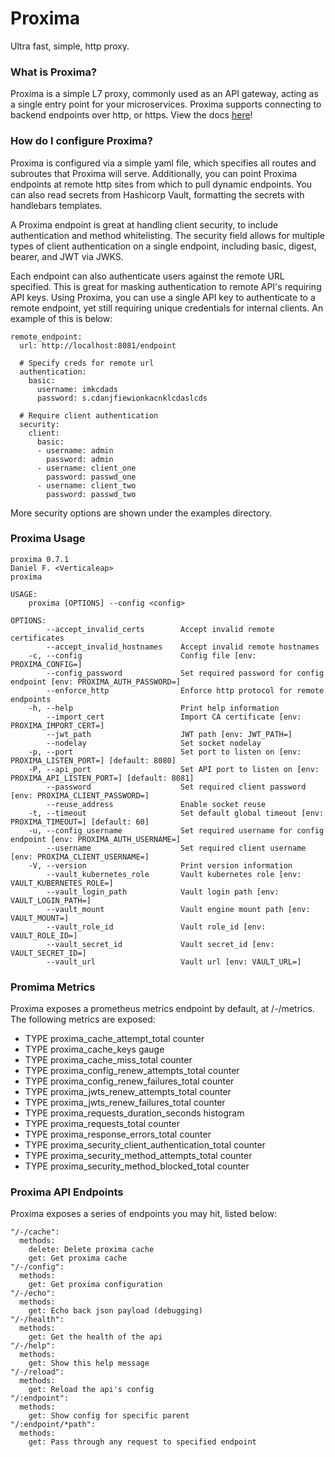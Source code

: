 # Proxima

Ultra fast, simple, http proxy.

### What is Proxima?

Proxima is a simple L7 proxy, commonly used as an API gateway, acting as a single entry point for your microservices. Proxima supports connecting to backend endpoints over http, or https. View the docs [here](https://findelabs.github.io/proxima/installation.html)!

### How do I configure Proxima?

Proxima is configured via a simple yaml file, which specifies all routes and subroutes that Proxima will serve. Additionally, you can point Proxima endpoints at remote http sites from which to pull dynamic endpoints. You can also read secrets from Hashicorp Vault, formatting the secrets with handlebars templates.

A Proxima endpoint is great at handling client security, to include authentication and method whitelisting. The security field allows for multiple types of client authentication on a single endpoint, including basic, digest, bearer, and JWT via JWKS.

Each endpoint can also authenticate users against the remote URL specified. This is great for masking authentication to remote API's requiring API keys. Using Proxima, you can use a single API key to authenticate to a remote endpoint, yet still requiring unique credentials for internal clients. An example of this is below:

```
remote_endpoint:
  url: http://localhost:8081/endpoint
  
  # Specify creds for remote url
  authentication:
    basic:
      username: imkcdads
      password: s.cdanjfiewionkacnklcdaslcds

  # Require client authentication
  security:
    client:
      basic:
      - username: admin
        password: admin
      - username: client_one
        password: passwd_one
      - username: client_two
        password: passwd_two
```

More security options are shown under the examples directory.

### Proxima Usage
```
proxima 0.7.1
Daniel F. <Verticaleap>
proxima

USAGE:
    proxima [OPTIONS] --config <config>

OPTIONS:
        --accept_invalid_certs        Accept invalid remote certificates
        --accept_invalid_hostnames    Accept invalid remote hostnames
    -c, --config                      Config file [env: PROXIMA_CONFIG=] 
        --config_password             Set required password for config endpoint [env: PROXIMA_AUTH_PASSWORD=]
        --enforce_http                Enforce http protocol for remote endpoints
    -h, --help                        Print help information
        --import_cert                 Import CA certificate [env: PROXIMA_IMPORT_CERT=]
        --jwt_path                    JWT path [env: JWT_PATH=]
        --nodelay                     Set socket nodelay
    -p, --port                        Set port to listen on [env: PROXIMA_LISTEN_PORT=] [default: 8080]
    -P, --api_port                    Set API port to listen on [env: PROXIMA_API_LISTEN_PORT=] [default: 8081]
        --password                    Set required client password [env: PROXIMA_CLIENT_PASSWORD=]
        --reuse_address               Enable socket reuse
    -t, --timeout                     Set default global timeout [env: PROXIMA_TIMEOUT=] [default: 60]
    -u, --config_username             Set required username for config endpoint [env: PROXIMA_AUTH_USERNAME=]
        --username                    Set required client username [env: PROXIMA_CLIENT_USERNAME=]
    -V, --version                     Print version information
        --vault_kubernetes_role       Vault kubernetes role [env: VAULT_KUBERNETES_ROLE=]
        --vault_login_path            Vault login path [env: VAULT_LOGIN_PATH=]
        --vault_mount                 Vault engine mount path [env: VAULT_MOUNT=]
        --vault_role_id               Vault role_id [env: VAULT_ROLE_ID=]
        --vault_secret_id             Vault secret_id [env: VAULT_SECRET_ID=]
        --vault_url                   Vault url [env: VAULT_URL=]
```

### Promima Metrics

Proxima exposes a prometheus metrics endpoint by default, at /-/metrics. The following metrics are exposed:

- TYPE proxima_cache_attempt_total counter  
- TYPE proxima_cache_keys gauge  
- TYPE proxima_cache_miss_total counter  
- TYPE proxima_config_renew_attempts_total counter  
- TYPE proxima_config_renew_failures_total counter  
- TYPE proxima_jwts_renew_attempts_total counter  
- TYPE proxima_jwts_renew_failures_total counter  
- TYPE proxima_requests_duration_seconds histogram  
- TYPE proxima_requests_total counter  
- TYPE proxima_response_errors_total counter  
- TYPE proxima_security_client_authentication_total counter  
- TYPE proxima_security_method_attempts_total counter  
- TYPE proxima_security_method_blocked_total counter  


### Proxima API Endpoints

Proxima exposes a series of endpoints you may hit, listed below:
```
"/-/cache":
  methods:
    delete: Delete proxima cache
    get: Get proxima cache
"/-/config":
  methods:
    get: Get proxima configuration
"/-/echo":
  methods:
    get: Echo back json payload (debugging)
"/-/health":
  methods:
    get: Get the health of the api
"/-/help":
  methods:
    get: Show this help message
"/-/reload":
  methods:
    get: Reload the api's config
"/:endpoint":
  methods:
    get: Show config for specific parent
"/:endpoint/*path":
  methods:
    get: Pass through any request to specified endpoint

```
